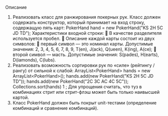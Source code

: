 Описание
1. Реализовать класс для ранжирования покерных рук.
Класс должен содержать конструктор, который принимает на вход строку, содержащую
пять карт: PokerHand hand = new PokerHand(&quot;KS 2H 5C JD TD&quot;);
Характеристики входной строки:
 В качестве разделителя используется пробел.
 Описание каждой карты состоит из двух символов:
 первый символ — это номинал карты. Допустимые значения: 2, 3, 4, 5, 6, 7, 8, 9, T(en),
J(ack), Q(ueen), K(ing), A(ce);
 второй символ — масть. Допустимые значения: S(pades), H(earts), D(iamonds), C(lubs).
2. Реализовать возможность сортировки рук по «силе» (рейтингу / рангу) от сильной к
слабой: ArrayList&lt;PokerHand&gt; hands = new ArrayList&lt;PokerHand&gt;(); hands.add(new
PokerHand(&quot;KS 2H 5C JD TD&quot;)); hands.add(new PokerHand(&quot;2C 3C AC 4C 5C&quot;));
Collections.sort(hands) 1 ;
Для упрощения считать, что туз в комбинациях стрит или стрит-флэш может быть только
наивысшей картой.
3. Класс PokerHand должен быть покрыт unit-тестами (определение комбинаций и сравнение
комбинаций).
